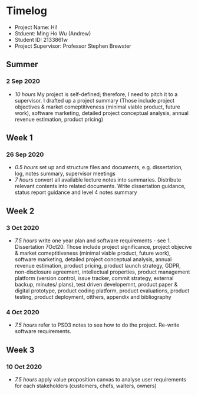 # Timelog

* Project Name: Hi! 
* Stduent: Ming Ho Wu (Andrew)
* Student ID: 2133861w 
* Project Supervisor: Professor Stephen Brewster


## Summer

### 2 Sep 2020

* *10 hours* My project is self-defined; therefore, I need to pitch it to a supervisor. I drafted up a project summary (Those include project objectives & market comeptitiveness (minimal viable product, future work), software marketing, detailed project conceptual analysis, annual revenue estimation, product pricing)


## Week 1

### 26 Sep 2020

* *0.5 hours* set up and structure files and documents, e.g. dissertation, log, notes summary, supervisor meetings
* *7 hours* convert all available lecture notes into summaries. Distribute relevant contents into related documents. Write dissertation guidance, status report guidance and level 4 notes summary



## Week 2

### 3 Oct 2020

* *7.5 hours* write one year plan and software requirements - see 1. Dissertation 7Oct20. Those include project significance, project objecive & market comeptitiveness (minimal viable product, future work), software marketing, detailed project conceptual analysis, annual revenue estimation, product pricing, product launch strategy, GDPR, non-disclosure agreement, intellectual properties, product management platform (version control, issue tracker, commit strategy, external backup, minutes/ plans), test driven developemnt, product paper & digital prototype, product coding platform, product evaluations, product testing, product deployment, otthers, appendix and bibliography

### 4 Oct 2020

* *7.5 hours* refer to PSD3 notes to see how to do the project. Re-write software requirements.

## Week 3

### 10 Oct 2020

* *7.5 hours* apply value proposition canvas to analyse user requirements for each stakeholders (customers, chefs, waiters, owners)



